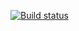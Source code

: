 [![Build status](https://ci.appveyor.com/api/projects/status/i43mti87ars1js6l?svg=true)](https://ci.appveyor.com/project/Baxarev/env)
